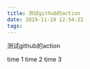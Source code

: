 ```yaml
---
title: 测试github的action
date: 2019-11-19 12:54:22
tags:
---
```


测试github的action

time 1
time 2
time 3
